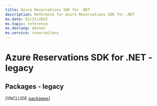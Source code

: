 ```yaml
---
title: Azure Reservations SDK for .NET
description: Reference for Azure Reservations SDK for .NET
ms.date: 01/31/2025
ms.topic: reference
ms.devlang: dotnet
ms.service: reservations
---
```

# Azure Reservations SDK for .NET - legacy
## Packages - legacy
[!INCLUDE [packages](reservations-index.md)]